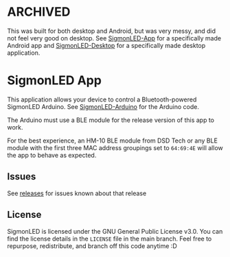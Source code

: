 # ARCHIVED
This was built for both desktop and Android, but was very messy, and did not feel very good on desktop.
See [SigmonLED-App](https://github.com/Stephen-Hamilton-C/SigmonLED-App) for a specifically made Android app and [SigmonLED-Desktop](https://github.com/Stephen-Hamilton-C/SigmonLED-Desktop) for a specifically made desktop application.

# SigmonLED App
This application allows your device to control a Bluetooth-powered SigmonLED Arduino. See [SigmonLED-Arduino](https://github.com/Stephen-Hamilton-C/SigmonLED-Arduino) for the Arduino code.

The Arduino must use a BLE module for the release version of this app to work.

For the best experience, an HM-10 BLE module from DSD Tech or any BLE module with the first three MAC address groupings set to `64:69:4E` will allow the app to behave as expected.

## Issues
See [releases](https://github.com/Stephen-Hamilton-C/SigmonLED-App/releases) for issues known about that release

## License
SigmonLED is licensed under the GNU General Public License v3.0. You can find the license details in the `LICENSE` file in the main branch. Feel free to repurpose, redistribute, and branch off this code anytime :D
